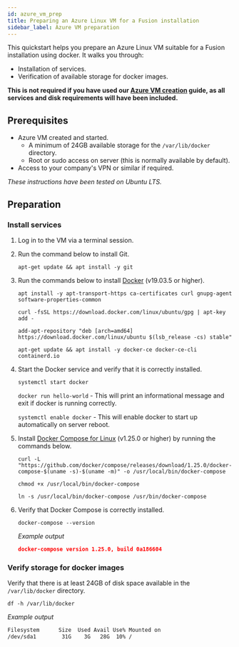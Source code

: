 ```yaml
---
id: azure_vm_prep
title: Preparing an Azure Linux VM for a Fusion installation
sidebar_label: Azure VM preparation
---
```


This quickstart helps you prepare an Azure Linux VM suitable for a Fusion installation using docker. It walks you through:

* Installation of services.
* Verification of available storage for docker images.

**This is not required if you have used our [Azure VM creation](https://wandisco.github.io/wandisco-documentation/docs/quickstarts/preparation/azure_vm_creation) guide, as all services and disk requirements will have been included.**

## Prerequisites

* Azure VM created and started.
  * A minimum of 24GB available storage for the `/var/lib/docker` directory.
  * Root or sudo access on server (this is normally available by default).
* Access to your company's VPN or similar if required.

_These instructions have been tested on Ubuntu LTS._

## Preparation

### Install services

1. Log in to the VM via a terminal session.

2. Run the command below to install Git.

   `apt-get update && apt install -y git`

3. Run the commands below to install [Docker](https://docs.docker.com/install/) (v19.03.5 or higher).

   `apt install -y apt-transport-https ca-certificates curl gnupg-agent software-properties-common`

   `curl -fsSL https://download.docker.com/linux/ubuntu/gpg | apt-key add -`

   `add-apt-repository "deb [arch=amd64] https://download.docker.com/linux/ubuntu $(lsb_release -cs) stable"`

   `apt-get update && apt install -y docker-ce docker-ce-cli containerd.io`

4. Start the Docker service and verify that it is correctly installed.

   `systemctl start docker`

   `docker run hello-world` - This will print an informational message and exit if docker is running correctly.

   `systemctl enable docker` - This will enable docker to start up automatically on server reboot.

5. Install [Docker Compose for Linux](https://docs.docker.com/compose/install/#install-compose) (v1.25.0 or higher) by running the commands below.

   `curl -L "https://github.com/docker/compose/releases/download/1.25.0/docker-compose-$(uname -s)-$(uname -m)" -o /usr/local/bin/docker-compose`

   `chmod +x /usr/local/bin/docker-compose`

   `ln -s /usr/local/bin/docker-compose /usr/bin/docker-compose`

6. Verify that Docker Compose is correctly installed.

   `docker-compose --version`

   _Example output_
   ```json
   docker-compose version 1.25.0, build 0a186604
   ```

### Verify storage for docker images

Verify that there is at least 24GB of disk space available in the `/var/lib/docker` directory.

`df -h /var/lib/docker`

_Example output_

```bash
Filesystem      Size  Used Avail Use% Mounted on
/dev/sda1        31G    3G   28G  10% /
```
